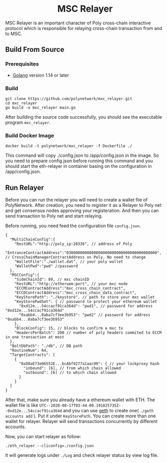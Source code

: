 <h1 align=center> MSC Relayer </h1>

MSC Relayer is an important character of Poly cross-chain interactive protocol which is responsible for relaying cross-chain transaction from and to MSC.

## Build From Source

### Prerequisites

- [Golang](https://golang.org/doc/install) version 1.14 or later

### Build

```shell
git clone https://github.com/polynetwork/mxc_relayer.git
cd mxc_relayer
go build -o mxc_relayer main.go
```

After building the source code successfully,  you should see the executable program `mxc_relayer`. 

### Build Docker Image

```
docker build -t polynetwork/mxc_relayer -f Dockerfile ./
```

This command will copy ./config.json to /app/config.json in the image. So you need to prepare config.json before running this command and you should start the eth-relayer in container basing on the configuration in /app/config.json.

## Run Relayer

Before you can run the relayer you will need to create a wallet file of PolyNetwork. After creation, you need to register it as a Relayer to Poly net and get consensus nodes approving your registeration. And then you can send transaction to Poly net and start relaying.

Before running, you need feed the configuration file `config.json`.

```
{
  "MultiChainConfig":{
    "RestURL":"http://poly_ip:20336", // address of Poly
    "EntranceContractAddress":"0300000000000000000000000000000000000000", // CrossChainManagerContractAddress on Poly. No need to change
    "WalletFile":"./wallet.dat", // your poly wallet
    "WalletPwd":"pwd" //password
  },
  "MSCConfig":{
    "SideChainId": 89, // mxc chainID
    "RestURL":"http://etheruem:port", // your mxc node 
    "ECCMContractAddress":"mxc_cross_chain_contract", 
    "ECCDContractAddress":"mxc_cross_chain_data_contract",
    "KeyStorePath": "./keystore", // path to store your mxc wallet
    "KeyStorePwdSet": { // password to protect your ethereum wallet
      "0xd12e...54ccacf91ca364d": "pwd1", // password for address "0xd12e...54ccacf91ca364d"
      "0xabb4...0aba7cf3ee3b953": "pwd2" // password for address "0xabb4...0aba7cf3ee3b953"
    },
    "BlockConfig": 15, // blocks to confirm a mxc tx
    "HeadersPerBatch": 200 // number of poly headers commited to ECCM in one transaction at most
  },
  "BoltDbPath": "./db", // DB path
  "RoutineNum": 64,
  "TargetContracts": [
    {
      "0xD8aE73e06552E...bcAbf9277a1aac99": { // your lockproxy hash
        "inbound": [6], // from which chain allowed
        "outbound": [6] // to which chain allowed
      }
    }
  ]
}
```

After that, make sure you already have a ethereum wallet with ETH. The wallet file is like `UTC--2020-08-17T03-44-00.191825735Z--0xd12e...54ccacf91ca364d` and you can use [geth](https://github.com/ethereum/go-ethereum) to create one( `./geth accounts add` ). Put it under `KeyStorePath`. You can create more than one wallet for relayer. Relayer will send transactions concurrently by different accounts.

Now, you can start relayer as follow: 

```shell
./eth_relayer --cliconfig=./config.json 
```

It will generate logs under `./Log` and check relayer status by view log file.

